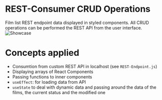 # REST-Consumer CRUD Operations
Film list REST endpoint data displayed in styled components. All CRUD operations can be performed the REST API from the user interface.
![Showcase](media/showcase.gif)

#  Concepts applied
- Consumtion from custom REST API in localhost (see `REST-Endpoint.js`)
- Displaying arrays of React Components
- Passing functions to inner components
- `useEffect`: for loading data from API
- `useState` to deal with dynamic data and passing around the data of the films, the current status and the modified one